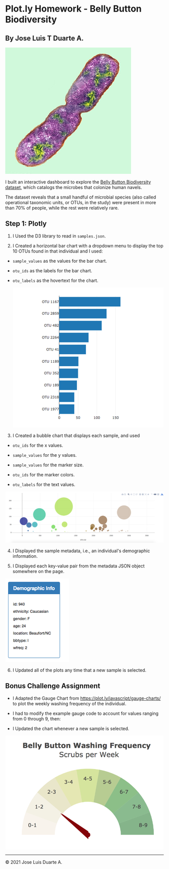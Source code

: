 # Plot.ly Homework - Belly Button Biodiversity
## By Jose Luis T Duarte A.

![](Images/bacteria.jpg)

I built an interactive dashboard to explore the [Belly Button Biodiversity dataset](http://robdunnlab.com/projects/belly-button-biodiversity/), which catalogs the microbes that colonize human navels.

The dataset reveals that a small handful of microbial species (also called operational taxonomic units, or OTUs, in the study) were present in more than 70% of people, while the rest were relatively rare.

## Step 1: Plotly

1. I Used the D3 library to read in `samples.json`.

2. I Created a horizontal bar chart with a dropdown menu to display the top 10 OTUs found in that individual and I used:

* `sample_values` as the values for the bar chart.

* `otu_ids` as the labels for the bar chart.

* `otu_labels` as the hovertext for the chart.

  ![](Images/hw01.png)

3. I Created a bubble chart that displays each sample, and used

* `otu_ids` for the x values.

* `sample_values` for the y values.

* `sample_values` for the marker size.

* `otu_ids` for the marker colors.

* `otu_labels` for the text values.

![](Images/bubble_chart.png)

4. I Displayed the sample metadata, i.e., an individual's demographic information.

5. I Displayed each key-value pair from the metadata JSON object somewhere on the page.

![](Images/hw03.png)

6. I Updated all of the plots any time that a new sample is selected.

## Bonus Challenge Assignment


*  I Adapted the Gauge Chart from <https://plot.ly/javascript/gauge-charts/> to plot the weekly washing frequency of the individual.

* I had to modify the example gauge code to account for values ranging from 0 through 9, then:

* I Updated the chart whenever a new sample is selected.

![](Images/gauge.png)



- - -

© 2021 Jose Luis Duarte A.
